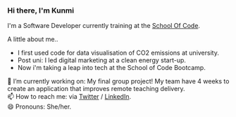 ### Hi there, I'm Kunmi

I'm a Software Developer currently training at the [School Of Code](https://www.schoolofcode.co.uk/ "School Of Code Homepage").

A little about me..
* I first used code for data visualisation of CO2 emissions at university.
* Post uni: I led digital marketing at a clean energy start-up. 
* Now i'm taking a leap into tech at the School of Code Bootcamp. 

🔭 I’m currently working on: My final group project! My team have 4 weeks to create an application that improves remote teaching delivery. <br/>
📫 How to reach me: via [Twitter](https://twitter.com/kunmicodes) / [LinkedIn](https://www.linkedin.com/in/kunmi-williams/).<br/>
😄 Pronouns: She/her. 

<!--
**kumsw/kumsw** is a ✨ _special_ ✨ repository because its `README.md` (this file) appears on your GitHub profile.
- 👯 I’m looking to collaborate on ...
- 🤔 I’m looking for help with ...
- 🌱 I’m currently learning ...
- 💬 Ask me about ...
- ⚡ Fun fact: ...



-->

